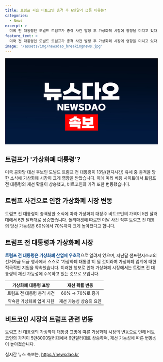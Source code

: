 ```yaml
---
title: 트럼프 피습 비트코인 총격 후 6만달러 급등 이유는?
categories:
  - News
excerpt: >
  미국 전 대통령인 도널드 트럼프가 총격 사건 발생 후 가상화폐 시장에 영향을 미치고 있다. 가상화폐 대장주인 비트코인은 트럼프의 당선 가능성이 높아진 것으로 분석되어 5만9000달러대로 급등하며 6만달러선 회복 가능성까지 언급되고 있다. 이에 따라 베팅 사이트에서는 트럼프의 당선 가능성이 60%에서 70%로 증가했으며, 트럼프가 가상화폐 산업을 지지한다는 점이 이러한 변화를 이끌고 있다. 또한, 트럼프는 가상화폐 대통령이 될 것이라며 적극적인 가상화폐 산업 지원을 약속한 바 있다.
feature_text: >
  미국 전 대통령인 도널드 트럼프가 총격 사건 발생 후 가상화폐 시장에 영향을 미치고 있다. 가상화폐 대장주인 비트코인은 트럼프의 당선 가능성이 높아진 것으로 분석되어 5만9000달러대로 급등하며 6만달러선 회복 가능성까지 언급되고 있다. 이에 따라 베팅 사이트에서는 트럼프의 당선 가능성이 60%에서 70%로 증가했으며, 트럼프가 가상화폐 산업을 지지한다는 점이 이러한 변화를 이끌고 있다. 또한, 트럼프는 가상화폐 대통령이 될 것이라며 적극적인 가상화폐 산업 지원을 약속한 바 있다.
image: '/assets/img/newsdao_breakingnews.jpg'
---
```


<p><img src="/assets/img/newsdao_breakingnews.jpg" alt="ranknews 속보" /></p>

<h2 data-ke-size="size24"><b>트럼프가 '가상화폐 대통령'?</b></h2>

<p data-ke-size="size16">미국 공화당 대선 후보인 도널드 트럼프 전 대통령이 13일(현지시간) 유세 중 총격을 당한 소식에 가상화폐 시장이 크게 영향을 받았습니다. 이에 따라 베팅 사이트에서 트럼프 전 대통령의 재선 확률이 상승했고, 비트코인의 가격 또한 변동했습니다.</p>

<h2 data-ke-size="size24"><b>트럼프 사건으로 인한 가상화폐 시장 변동</b></h2>

<p data-ke-size="size16">트럼프 전 대통령이 총격당한 소식에 따라 가상화폐 대장주 비트코인의 가격이 5만 달러대에서 6만 달러대로 상승했습니다. 폴리마켓에 따르면 이날 사건 직후 트럼프 전 대통의 당선 가능성은 60%에서 70%까지 크게 높아졌다고 합니다.</p>

<h2 data-ke-size="size24"><b>트럼프 전 대통령과 가상화폐 시장</b></h2>

<p data-ke-size="size16"><b><span style="color: #1a5490;">트럼프 전 대통령은 가상화폐 산업에 우호적</span></b>으로 알려져 있으며, 지난달 샌프란시스코의 선거자금 모금 행사에서 스스로 '가상화폐 대통령'이 될 것이라며 가상화폐 업계에 대한 적극적인 지원을 약속했습니다. 이러한 행보로 인해 가상화폐 시장에서는 트럼프 전 대통령의 재선 가능성에 주목하고 있는 것으로 보입니다.</p>

<table>
    <thead>
        <tr>
            <th style="text-align: center;">가상화폐 대통령 표방</th>
            <th style="text-align: center;">재선 확률 변동</th>
        </tr>
    </thead>
    <tbody>
        <tr>
            <td style="text-align: center;">트럼프 전 대통령 총격 사건</td>
            <td style="text-align: center;">60% → 70%로 증가</td>
        </tr>
        <tr>
            <td style="text-align: center;">약속한 가상화폐 업계 지원</td>
            <td style="text-align: center;">재선 가능성 상승의 요인</td>
        </tr>
    </tbody>
</table>

<h2 data-ke-size="size24"><b>비트코인 시장의 트럼프 관련 변동</b></h2>

<p data-ke-size="size16">트럼프 전 대통령의 가상화폐 대통령 표방에 따른 가상화폐 시장의 변동으로 인해 비트코인의 가격이 5만8000달러대에서 6만달러대로 상승하며, 재선 가능성에 따른 변동성이 높아졌습니다.</p>
실시간 뉴스 속보는, <a href="https://newsdao.kr" rel="dofollow">https://newsdao.kr</a>


